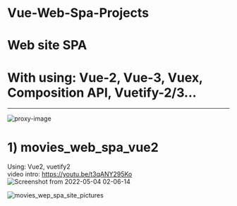 # Vue-Web-Spa-Projects
# Web site SPA
# With using: Vue-2, Vue-3, Vuex, Composition API, Vuetify-2/3...
____________________
![proxy-image](https://user-images.githubusercontent.com/51271834/160930634-09821fbe-158a-4d4a-83d3-5305e6b5fb3a.png)




# 1) movies_web_spa_vue2
<stong>Using:</strong>  Vue2, vuetify2 <br>
video intro: https://youtu.be/t3qANY295Ko
![Screenshot from 2022-05-04 02-06-14](https://user-images.githubusercontent.com/51271834/166749373-00ec9bad-cc16-44b2-8d60-42829901f9ce.png)

![movies_wep_spa_site_pictures](https://user-images.githubusercontent.com/51271834/166797601-86df1760-f94c-466d-aa95-e5dced970e58.png)

